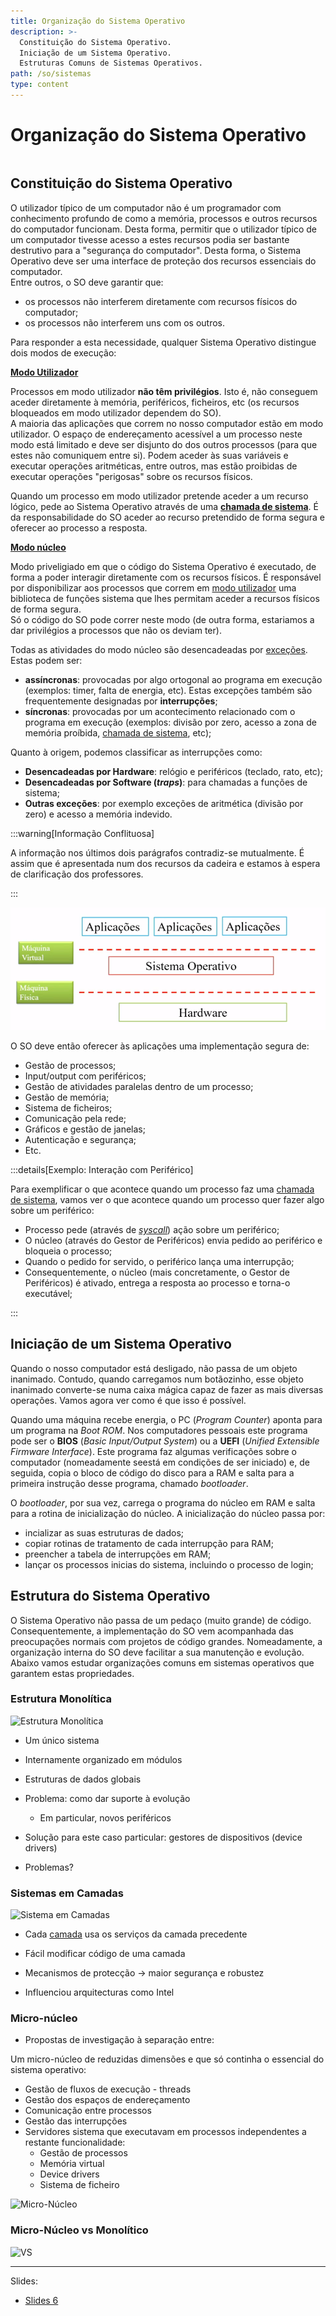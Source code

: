 ```yaml
---
title: Organização do Sistema Operativo
description: >-
  Constituição do Sistema Operativo.
  Iniciação de um Sistema Operativo.
  Estruturas Comuns de Sistemas Operativos.
path: /so/sistemas
type: content
---
```


# Organização do Sistema Operativo

```toc

```

## Constituição do Sistema Operativo

O utilizador típico de um computador não é um programador com conhecimento profundo de como a memória, processos e outros recursos do computador funcionam.
Desta forma, permitir que o utilizador típico de um computador tivesse acesso a estes recursos podia ser bastante destrutivo para a "segurança do computador".
Desta forma, o Sistema Operativo deve ser uma interface de proteção dos recursos essenciais do computador.  
Entre outros, o SO deve garantir que:

- os processos não interferem diretamente com recursos físicos do computador;
- os processos não interferem uns com os outros.

Para responder a esta necessidade, qualquer Sistema Operativo distingue dois modos de execução:

[**Modo Utilizador**](color:green)

Processos em modo utilizador **não têm privilégios**.
Isto é, não conseguem aceder diretamente à memória, periféricos, ficheiros, etc (os recursos bloqueados em modo utilizador dependem do SO).  
A maioria das aplicações que correm no nosso computador estão em modo utilizador.
O espaço de endereçamento acessível a um processo neste modo está limitado e deve ser disjunto do dos outros processos (para que estes não comuniquem entre si).
Podem aceder às suas variáveis e executar operações aritméticas, entre outros, mas estão proibidas de executar operações "perigosas" sobre os recursos físicos.

Quando um processo em modo utilizador pretende aceder a um recurso lógico, pede ao Sistema Operativo através de uma [**chamada de sistema**](color:purple).
É da responsabilidade do SO aceder ao recurso pretendido de forma segura e oferecer ao processo a resposta.

[**Modo núcleo**](color:red)

Modo priveligiado em que o código do Sistema Operativo é executado, de forma a poder interagir diretamente com os recursos físicos.
É responsável por disponibilizar aos processos que correm em [modo utilizador](color:green) uma biblioteca de funções sistema que lhes permitam aceder a recursos físicos de forma segura.  
Só o código do SO pode correr neste modo (de outra forma, estariamos a dar privilégios a processos que não os deviam ter).

Todas as atividades do modo núcleo são desencadeadas por [exceções](color:orange).
Estas podem ser:

- **assíncronas**: provocadas por algo ortogonal ao programa em execução (exemplos: timer, falta de energia, etc). Estas excepções também são frequentemente designadas por **interrupções**;
- **síncronas**: provocadas por um acontecimento relacionado com o programa em execução (exemplos: divisão por zero, acesso a zona de memória proíbida, [chamada de sistema](color:purple), etc);

Quanto à origem, podemos classificar as interrupções como:

- **Desencadeadas por Hardware**: relógio e periféricos (teclado, rato, etc);
- **Desencadeadas por Software (_traps_)**: para chamadas a funções de sistema;
- **Outras exceções**: por exemplo exceções de aritmética (divisão por zero) e acesso a memória indevido.

:::warning[Informação Conflituosa]

A informação nos últimos dois parágrafos contradiz-se mutualmente.
É assim que é apresentada num dos recursos da cadeira e estamos à espera de clarificação dos professores.

:::

![Visão de Alto Nível do SO](./imgs/0008/so.png#dark=1)

O SO deve então oferecer às aplicações uma implementação segura de:

- Gestão de processos;
- Input/output com periféricos;
- Gestão de atividades paralelas dentro de um processo;
- Gestão de memória;
- Sistema de ficheiros;
- Comunicação pela rede;
- Gráficos e gestão de janelas;
- Autenticação e segurança;
- Etc.

:::details[Exemplo: Interação com Periférico]

Para exemplificar o que acontece quando um processo faz uma [chamada de sistema](color:purple), vamos ver o que acontece quando um processo quer fazer algo sobre um periférico:

- Processo pede (através de [_syscall_](color:purple)) ação sobre um periférico;
- O núcleo (através do Gestor de Periféricos) envia pedido ao periférico e bloqueia o processo;
- Quando o pedido for servido, o periférico lança uma interrupção;
- Consequentemente, o núcleo (mais concretamente, o Gestor de Periféricos) é ativado, entrega a resposta ao processo e torna-o executável;

:::

## Iniciação de um Sistema Operativo

Quando o nosso computador está desligado, não passa de um objeto inanimado.
Contudo, quando carregamos num botãozinho, esse objeto inanimado converte-se numa caixa mágica capaz de fazer as mais diversas operações.
Vamos agora ver como é que isso é possível.

Quando uma máquina recebe energia, o PC (_Program Counter_) aponta para um programa na _Boot ROM_.
Nos computadores pessoais este programa pode ser o **BIOS** (_Basic Input/Output System_) ou a **UEFI** (_Unified Extensible Firmware Interface_).
Este programa faz algumas verificações sobre o computador (nomeadamente seestá em condições de ser iniciado) e, de seguida,
copia o bloco de código do disco para a RAM e salta para a primeira instrução desse programa, chamado _bootloader_.

O _bootloader_, por sua vez, carrega o programa do núcleo em RAM e salta para a rotina de inicialização do núcleo.
A inicialização do núcleo passa por:

- incializar as suas estruturas de dados;
- copiar rotinas de tratamento de cada interrupção para RAM;
- preencher a tabela de interrupções em RAM;
- lançar os processos inicias do sistema, incluindo o processo de login;

## Estrutura do Sistema Operativo

O Sistema Operativo não passa de um pedaço (muito grande) de código.
Consequentemente, a implementação do SO vem acompanhada das preocupações normais com projetos de código grandes.
Nomeadamente, a organização interna do SO deve facilitar a sua manutenção e evolução.  
Abaixo vamos estudar organizações comuns em sistemas operativos que garantem estas propriedades.

### Estrutura Monolítica

![Estrutura Monolítica](./imgs/0008/monolitic.png#dark=1)

- Um único sistema

- Internamente organizado em módulos

- Estruturas de dados globais

- Problema: como dar suporte à evolução

  - Em particular, novos periféricos

- Solução para este caso particular: gestores de dispositivos (device
  drivers)
- Problemas?

### Sistemas em Camadas

![Sistema em Camadas](./imgs/0008/onion.png#dark=1)

- Cada [camada](https://youtu.be/-FtCTW2rVFM?t=44) usa os serviços da camada precedente

- Fácil modificar código de uma camada

- Mecanismos de protecção $\rightarrow$ maior segurança e robustez

- Influenciou arquitecturas como Intel

### Micro-núcleo

- Propostas de investigação à separação entre:

Um micro-núcleo de reduzidas dimensões e que só continha o
essencial do sistema operativo:

- Gestão de fluxos de execução - threads
- Gestão dos espaços de endereçamento
- Comunicação entre processos
- Gestão das interrupções
- Servidores sistema que executavam em processos independentes a
  restante funcionalidade:
  - Gestão de processos
  - Memória virtual
  - Device drivers
  - Sistema de ficheiro

![Micro-Núcleo](./imgs/0008/nucleo.png#dark=1)

### Micro-Núcleo vs Monolítico

![VS](./imgs/0008/vs.png)

---

Slides:

- [Slides 6](https://drive.google.com/file/d/1FgdQU7hYV-WhvOQq9uUzElgzeeXp9Shc/view?usp=sharing)
